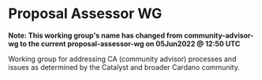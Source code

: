 # Proposal Assessor WG

**Note: This working group's name has changed from community-advisor-wg to the current proposal-assessor-wg on 05Jun2022 @ 12:50 UTC**


Working group for addressing CA (community advisor)  processes and issues as determined by the Catalyst and broader Cardano community.


